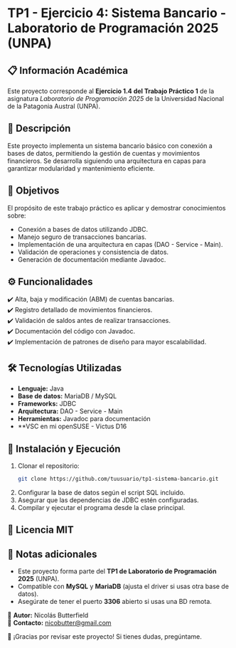 # TP1 - Ejercicio 4: Sistema Bancario - Laboratorio de Programación 2025 (UNPA)

## 📋 Información Académica

Este proyecto corresponde al **Ejercicio 1.4 del Trabajo Práctico 1** de la asignatura *Laboratorio de Programación 2025* de la Universidad Nacional de la Patagonia Austral (UNPA).  

## 📖 Descripción

Este proyecto implementa un sistema bancario básico con conexión a bases de datos, permitiendo la gestión de cuentas y movimientos financieros. Se desarrolla siguiendo una arquitectura en capas para garantizar modularidad y mantenimiento eficiente.

## 🎯 Objetivos

El propósito de este trabajo práctico es aplicar y demostrar conocimientos sobre:

- Conexión a bases de datos utilizando JDBC.
- Manejo seguro de transacciones bancarias.
- Implementación de una arquitectura en capas (DAO - Service - Main).
- Validación de operaciones y consistencia de datos.
- Generación de documentación mediante Javadoc.

## ⚙️ Funcionalidades

✔️ Alta, baja y modificación (ABM) de cuentas bancarias.  
✔️ Registro detallado de movimientos financieros.  
✔️ Validación de saldos antes de realizar transacciones.  
✔️ Documentación del código con Javadoc.  
✔️ Implementación de patrones de diseño para mayor escalabilidad.

## 🛠️ Tecnologías Utilizadas

- **Lenguaje:** Java
- **Base de datos:** MariaDB / MySQL
- **Frameworks:** JDBC
- **Arquitectura:** DAO - Service - Main
- **Herramientas:** Javadoc para documentación
- **VSC en mi openSUSE - Victus D16
  
## 🚀 Instalación y Ejecución

1. Clonar el repositorio:
   ```sh
   git clone https://github.com/tuusuario/tp1-sistema-bancario.git
   ```
2. Configurar la base de datos según el script SQL incluido.
3. Asegurar que las dependencias de JDBC estén configuradas.
4. Compilar y ejecutar el programa desde la clase principal.

## 📜 Licencia MIT

## 📢 Notas adicionales

- Este proyecto forma parte del **TP1 de Laboratorio de Programación 2025** (UNPA).  
- Compatible con **MySQL** y **MariaDB** (ajusta el driver si usas otra base de datos).  
- Asegúrate de tener el puerto **3306** abierto si usas una BD remota.  

📌 **Autor:** Nicolás Butterfield  
📧 **Contacto:** nicobutter@gmail.com

🚀 ¡Gracias por revisar este proyecto! Si tienes dudas, pregúntame. 
